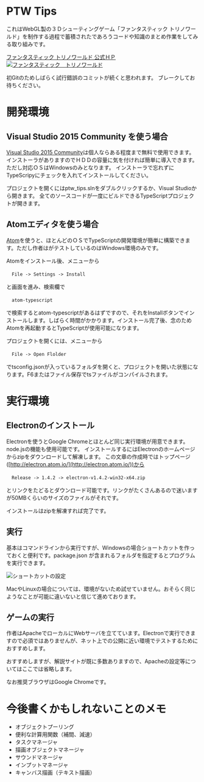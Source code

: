 # PTW Tips

これはWebGL製の３Ｄシューティングゲーム「ファンタスティック トリノワールド」を制作する過程で蓄積されたであろうコードや知識のまとめ作業をしてみる取り組みです。

[ファンタスティック トリノワールド 公式ＨＰ
![ファンタスティック　トリノワールド](https://raw.github.com/wiki/warotarock/ptw_tips/images/ptw_beta_ban016.jpg)  ](http://www.geocities.jp/warotarock/ptw_beta/)

初Gitのためしばらく試行錯誤のコミットが続くと思われます。
ブレークしてお待ちください。


# 開発環境
## Visual Studio 2015 Community を使う場合
[Visual Studio 2015 Community](https://www.visualstudio.com/ja-jp/products/visual-studio-community-vs.aspx)は個人ならある程度まで無料で使用できます。インストーラがありますのでＨＤＤの容量に気を付ければ簡単に導入できます。ただし対応ＯＳはWindowsのみとなります。
インストーラで忘れずにTypeScripyにチェックを入れてインストールしてください。


プロジェクトを開くにはptw_tips.slnをダブルクリックするか、Visual Studioから開きます。
全てのソースコードが一度にビルドできるTypeScriptプロジェクトが開きます。

## Atomエディタを使う場合
[Atom](https://atom.io/)を使うと、ほとんどのＯＳでTypeScriptの開発環境が簡単に構築できます。ただし作者はがテストしているのはWindows環境のみです。

Atomをインストール後、メニューから

　`File -> Settings -> Install`

と画面を進み、検索欄で

　`atom-typescript`

で検索するとatom-typescriptがあるはずですので、それをInstallボタンでインストールします。しばらく時間がかかります。インストール完了後、念のためAtomを再起動するとTypeScriptが使用可能になります。

プロジェクトを開くには、メニューから

　`File -> Open Flolder`

でtsconfig.jsonが入っているフォルダを開くと、プロジェクトを開いた状態になります。F6またはファイル保存でtsファイルがコンパイルされます。

# 実行環境
## Electronのインストール
Electronを使うとGoogle Chromeとほとんど同じ実行環境が用意できます。node.jsの機能も使用可能です。
インストールするにはElectronのホームページからzipをダウンロードして解凍します。
この文章の作成時ではトップページ ([http://electron.atom.io/](http://electron.atom.io/))から

　`Release -> 1.4.2 -> electron-v1.4.2-win32-x64.zip`

とリンクをたどるとダウンロード可能です。リンクがたくさんあるので迷いますが50MBくらいのサイズのファイルがそれです。

インストールはzipを解凍すれば完了です。

## 実行
基本はコマンドラインから実行ですが、Windowsの場合ショートカットを作っておくと便利です。package.json が含まれるフォルダを指定するとプログラムを実行できます。

![ショートカットの設定](https://raw.github.com/wiki/warotarock/ptw_tips/images/shortcut_setting001.jpg)  

MacやLinuxの場合については、環境がないため試せていません。おそらく同じようなことが可能に違いないと信じて進めております。

## ゲームの実行
作者はApacheでローカルにWebサーバを立てています。Electronで実行できますので必須ではありませんが、ネット上での公開に近い環境でテストするためにおすすめします。

おすすめしますが、解説サイトが既に多数ありますので、Apacheの設定等についてはここでは省略します。

なお推奨ブラウザはGoogle Chromeです。

# 今後書くかもしれないことのメモ
- オブジェクトプーリング
- 便利な計算用関数（補間、減速）
- タスクマネージャ
- 描画オブジェクトマネージャ
- サウンドマネージャ
- インプットマネージャ
- キャンバス描画（テキスト描画）



